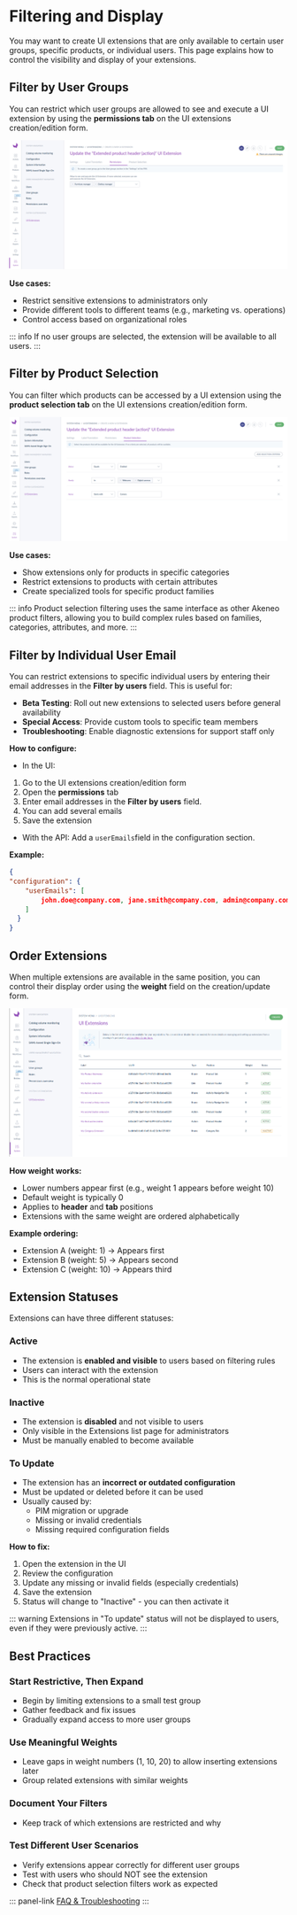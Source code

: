 # Filtering and Display

You may want to create UI extensions that are only available to certain user groups, specific products, or individual users. This page explains how to control the visibility and display of your extensions.

## Filter by User Groups

You can restrict which user groups are allowed to see and execute a UI extension by using the **permissions tab** on the UI extensions creation/edition form.

[![ui-extension-permissions.png](../img/extensions/ui-extensions/ui-extension-permissions.png)](../img/extensions/ui-extensions/ui-extension-permissions.png)

**Use cases:**
- Restrict sensitive extensions to administrators only
- Provide different tools to different teams (e.g., marketing vs. operations)
- Control access based on organizational roles

::: info
If no user groups are selected, the extension will be available to all users.
:::

## Filter by Product Selection

You can filter which products can be accessed by a UI extension using the **product selection tab** on the UI extensions creation/edition form.

[![ui-extension-product-selection.png](../img/extensions/ui-extensions/ui-extension-product-selection.png)](../img/extensions/ui-extensions/ui-extension-product-selection.png)

**Use cases:**
- Show extensions only for products in specific categories
- Restrict extensions to products with certain attributes
- Create specialized tools for specific product families

::: info
Product selection filtering uses the same interface as other Akeneo product filters, allowing you to build complex rules based on families, categories, attributes, and more.
:::

## Filter by Individual User Email

You can restrict extensions to specific individual users by entering their email addresses in the **Filter by users** field. This is useful for:

- **Beta Testing**: Roll out new extensions to selected users before general availability
- **Special Access**: Provide custom tools to specific team members
- **Troubleshooting**: Enable diagnostic extensions for support staff only

**How to configure:**

- In the UI:
1. Go to the UI extensions creation/edition form
2. Open the **permissions** tab
3. Enter email addresses in the **Filter by users** field.
4. You can add several emails
5. Save the extension

- With the API:
Add a `userEmails`field in the configuration section.

**Example:**
```json
{
"configuration": {
    "userEmails": [
        john.doe@company.com, jane.smith@company.com, admin@company.com
    ]
  }
}
```

## Order Extensions

When multiple extensions are available in the same position, you can control their display order using the **weight** field on the creation/update form.

[![ui-extension-product-selection.png](../img/extensions/ui-extensions/weight.png)](../img/extensions/ui-extensions/weight.png)

**How weight works:**
- Lower numbers appear first (e.g., weight 1 appears before weight 10)
- Default weight is typically 0
- Applies to **header** and **tab** positions
- Extensions with the same weight are ordered alphabetically

**Example ordering:**
- Extension A (weight: 1) → Appears first
- Extension B (weight: 5) → Appears second
- Extension C (weight: 10) → Appears third

## Extension Statuses

Extensions can have three different statuses:

### Active
- The extension is **enabled and visible** to users based on filtering rules
- Users can interact with the extension
- This is the normal operational state

### Inactive
- The extension is **disabled** and not visible to users
- Only visible in the Extensions list page for administrators
- Must be manually enabled to become available

### To Update
- The extension has an **incorrect or outdated configuration**
- Must be updated or deleted before it can be used
- Usually caused by:
  - PIM migration or upgrade
  - Missing or invalid credentials
  - Missing required configuration fields

**How to fix:**
1. Open the extension in the UI
2. Review the configuration
3. Update any missing or invalid fields (especially credentials)
4. Save the extension
5. Status will change to "Inactive" - you can then activate it

::: warning
Extensions in "To update" status will not be displayed to users, even if they were previously active.
:::

## Best Practices

### Start Restrictive, Then Expand
- Begin by limiting extensions to a small test group
- Gather feedback and fix issues
- Gradually expand access to more user groups

### Use Meaningful Weights
- Leave gaps in weight numbers (1, 10, 20) to allow inserting extensions later
- Group related extensions with similar weights

### Document Your Filters
- Keep track of which extensions are restricted and why

### Test Different User Scenarios
- Verify extensions appear correctly for different user groups
- Test with users who should NOT see the extension
- Check that product selection filters work as expected

::: panel-link [FAQ & Troubleshooting](/advanced-extensions/faq.html)
:::
